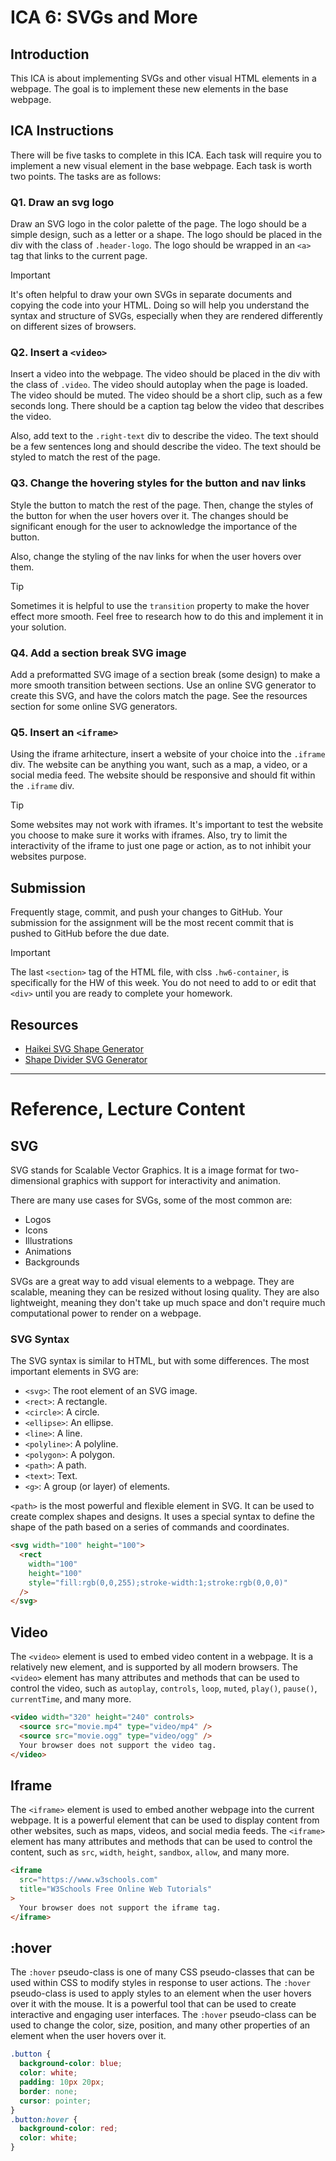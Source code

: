 # ICA 6: SVGs and More

## Introduction

This ICA is about implementing SVGs and other visual HTML elements in a webpage. The goal is to implement these new elements in the base webpage.

## ICA Instructions

There will be five tasks to complete in this ICA. Each task will require you to implement a new visual element in the base webpage. Each task is worth two points. The tasks are as follows:

### Q1. Draw an svg logo
Draw an SVG logo in the color palette of the page. The logo should be a simple design, such as a letter or a shape. The logo should be placed in the div with the class of `.header-logo`. The logo should be wrapped in an `<a>` tag that links to the current page.

> [!IMPORTANT]
> It's often helpful to draw your own SVGs in separate documents and copying the code into your HTML. Doing so will help you understand the syntax and structure of SVGs, especially when they are rendered differently on different sizes of browsers.

### Q2. Insert a `<video>`
Insert a video into the webpage. The video should be placed in the div with the class of `.video`. The video should autoplay when the page is loaded. The video should be muted. The video should be a short clip, such as a few seconds long. There should be a caption tag below the video that describes the video.

Also, add text to the `.right-text` div to describe the video. The text should be a few sentences long and should describe the video. The text should be styled to match the rest of the page.

### Q3. Change the hovering styles for the button and nav links
Style the button to match the rest of the page. Then, change the styles of the button for when the user hovers over it. The changes should be significant enough for the user to acknowledge the importance of the button.

Also, change the styling of the nav links for when the user hovers over them.

> [!TIP]
> Sometimes it is helpful to use the `transition` property to make the hover effect more smooth. Feel free to research how to do this and implement it in your solution.

### Q4. Add a section break SVG image
Add a preformatted SVG image of a section break (some design) to make a more smooth transition between sections. Use an online SVG generator to create this SVG, and have the colors match the page. See the resources section for some online SVG generators.

### Q5. Insert an `<iframe>`
Using the iframe arhitecture, insert a website of your choice into the `.iframe` div. The website can be anything you want, such as a map, a video, or a social media feed. The website should be responsive and should fit within the `.iframe` div.

> [!TIP]
> Some websites may not work with iframes. It's important to test the website you choose to make sure it works with iframes. Also, try to limit the interactivity of the iframe to just one page or action, as to not inhibit your websites purpose.

## Submission
Frequently stage, commit, and push your changes to GitHub. Your submission for the assignment will be the most recent commit that is pushed to GitHub before the due date.

> [!IMPORTANT]
> The last `<section>` tag of the HTML file, with clss `.hw6-container`, is specifically for the HW of this week. You do not need to add to or edit that `<div>` until you are ready to complete your homework.

## Resources
- [Haikei SVG Shape Generator](https://haikei.app/)
- [Shape Divider SVG Generator](https://www.shapedivider.app/)

---
# Reference, Lecture Content

## SVG
SVG stands for Scalable Vector Graphics. It is a image format for two-dimensional graphics with support for interactivity and animation.

There are many use cases for SVGs, some of the most common are:

- Logos
- Icons
- Illustrations
- Animations
- Backgrounds

SVGs are a great way to add visual elements to a webpage. They are scalable, meaning they can be resized without losing quality. They are also lightweight, meaning they don't take up much space and don't require much computational power to render on a webpage.

### SVG Syntax
The SVG syntax is similar to HTML, but with some differences. The most important elements in SVG are:

- `<svg>`: The root element of an SVG image.
- `<rect>`: A rectangle.
- `<circle>`: A circle.
- `<ellipse>`: An ellipse.
- `<line>`: A line.
- `<polyline>`: A polyline.
- `<polygon>`: A polygon.
- `<path>`: A path.
- `<text>`: Text.
- `<g>`: A group (or layer) of elements.

`<path>` is the most powerful and flexible element in SVG. It can be used to create complex shapes and designs. It uses a special syntax to define the shape of the path based on a series of commands and coordinates.

```html
<svg width="100" height="100">
  <rect
    width="100"
    height="100"
    style="fill:rgb(0,0,255);stroke-width:1;stroke:rgb(0,0,0)"
  />
</svg>
```

## Video
The `<video>` element is used to embed video content in a webpage. It is a relatively new element, and is supported by all modern browsers. The `<video>` element has many attributes and methods that can be used to control the video, such as `autoplay`, `controls`, `loop`, `muted`, `play()`, `pause()`, `currentTime`, and many more.

```html
<video width="320" height="240" controls>
  <source src="movie.mp4" type="video/mp4" />
  <source src="movie.ogg" type="video/ogg" />
  Your browser does not support the video tag.
</video>
```

## Iframe
The `<iframe>` element is used to embed another webpage into the current webpage. It is a powerful element that can be used to display content from other websites, such as maps, videos, and social media feeds. The `<iframe>` element has many attributes and methods that can be used to control the content, such as `src`, `width`, `height`, `sandbox`, `allow`, and many more.

```html
<iframe
  src="https://www.w3schools.com"
  title="W3Schools Free Online Web Tutorials"
>
  Your browser does not support the iframe tag.
</iframe>
```

## :hover
The `:hover` pseudo-class is one of many CSS pseudo-classes that can be used within CSS to modify styles in response to user actions. The `:hover` pseudo-class is used to apply styles to an element when the user hovers over it with the mouse. It is a powerful tool that can be used to create interactive and engaging user interfaces. The `:hover` pseudo-class can be used to change the color, size, position, and many other properties of an element when the user hovers over it.

```css
.button {
  background-color: blue;
  color: white;
  padding: 10px 20px;
  border: none;
  cursor: pointer;
}
.button:hover {
  background-color: red;
  color: white;
}
```
